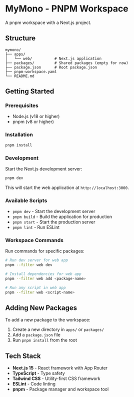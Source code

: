 # MyMono - PNPM Workspace

A pnpm workspace with a Next.js project.

## Structure

```
mymono/
├── apps/
│   └── web/          # Next.js application
├── packages/         # Shared packages (empty for now)
├── package.json      # Root package.json
├── pnpm-workspace.yaml
└── README.md
```

## Getting Started

### Prerequisites

- Node.js (v18 or higher)
- pnpm (v8 or higher)

### Installation

```bash
pnpm install
```

### Development

Start the Next.js development server:

```bash
pnpm dev
```

This will start the web application at `http://localhost:3000`.

### Available Scripts

- `pnpm dev` - Start the development server
- `pnpm build` - Build the application for production
- `pnpm start` - Start the production server
- `pnpm lint` - Run ESLint

### Workspace Commands

Run commands for specific packages:

```bash
# Run dev server for web app
pnpm --filter web dev

# Install dependencies for web app
pnpm --filter web add <package-name>

# Run any script in web app
pnpm --filter web <script-name>
```

## Adding New Packages

To add a new package to the workspace:

1. Create a new directory in `apps/` or `packages/`
2. Add a `package.json` file
3. Run `pnpm install` from the root

## Tech Stack

- **Next.js 15** - React framework with App Router
- **TypeScript** - Type safety
- **Tailwind CSS** - Utility-first CSS framework
- **ESLint** - Code linting
- **pnpm** - Package manager and workspace tool 